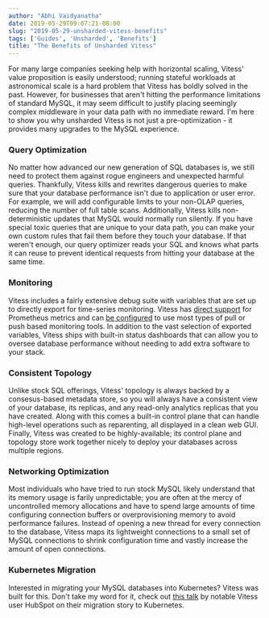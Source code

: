 ```yaml
---
author: "Abhi Vaidyanatha"
date: 2019-05-29T09:07:21-08:00
slug: "2019-05-29-unsharded-vitess-benefits"
tags: ['Guides', 'Unsharded', 'Benefits']
title: "The Benefits of Unsharded Vitess"
---
```


For many large companies seeking help with horizontal scaling, Vitess' value proposition is easily understood; running stateful workloads at astronomical scale is a hard problem that Vitess has boldly solved in the past. However, for businesses that aren't hitting the performance limitations of standard MySQL, it may seem difficult to justify placing seemingly complex middleware in your data path with no immediate reward. I'm here to show you why unsharded Vitess is not just a pre-optimization - it provides many upgrades to the MySQL experience.

### Query Optimization

No matter how advanced our new generation of SQL databases is, we still need to protect them against rogue engineers and unexpected harmful queries. Thankfully, Vitess kills and rewrites dangerous queries to make sure that your database performance isn't due to application or user error. For example, we will add configurable limits to your non-OLAP queries, reducing the number of full table scans. Additionally, Vitess kills non-deterministic updates that MySQL would normally run silently. If you have special toxic queries that are unique to your data path, you can make your own custom rules that fail them before they touch your database. If that weren't enough, our query optimizer reads your SQL and knows what parts it can reuse to prevent identical requests from hitting your database at the same time.

### Monitoring

Vitess includes a fairly extensive debug suite with variables that are set up to directly export for time-series monitoring. Vitess has [direct support](https://github.com/vitessio/vitess/pull/3784) for Prometheus metrics and can [be configured](https://github.com/vitessio/vitess/blob/master/doc/Monitoring.md) to use most types of pull or push based monitoring tools. In addition to the vast selection of exported variables, Vitess ships with built-in status dashboards that can allow you to oversee database performance without needing to add extra software to your stack. 

### Consistent Topology

Unlike stock SQL offerings, Vitess' topology is always backed by a consesus-based metadata store, so you will always have a consistent view of your database, its replicas, and any read-only analytics replicas that you have created. Along with this comes a built-in control plane that can handle high-level operations such as reparenting, all displayed in a clean web GUI. Finally, Vitess was created to be highly-available; its control plane and topology store work together nicely to deploy your databases across multiple regions.

### Networking Optimization

Most individuals who have tried to run stock MySQL likely understand that its memory usage is farily unpredictable; you are often at the mercy of uncontrolled memory allocations and have to spend large amounts of time configuring connection buffers or overprovisioning memory to avoid performance failures. Instead of opening a new thread for every connection to the database, Vitess maps its lightweight connections to a small set of MySQL connections to shrink configuration time and vastly increase the amount of open connections.

### Kubernetes Migration

Interested in migrating your MySQL databases into Kubernetes? Vitess was built for this. Don't take my word for it, check out [this talk](https://www.youtube.com/watch?v=ZjTraLkMjYM) by notable Vitess user HubSpot on their migration story to Kubernetes.